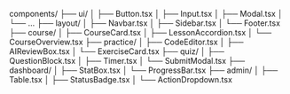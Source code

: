 components/
├── ui/
│   ├── Button.tsx
│   ├── Input.tsx
│   ├── Modal.tsx
│   └── ...
├── layout/
│   ├── Navbar.tsx
│   ├── Sidebar.tsx
│   └── Footer.tsx
├── course/
│   ├── CourseCard.tsx
│   ├── LessonAccordion.tsx
│   └── CourseOverview.tsx
├── practice/
│   ├── CodeEditor.tsx
│   ├── AIReviewBox.tsx
│   └── ExerciseCard.tsx
├── quiz/
│   ├── QuestionBlock.tsx
│   ├── Timer.tsx
│   └── SubmitModal.tsx
├── dashboard/
│   ├── StatBox.tsx
│   └── ProgressBar.tsx
├── admin/
│   ├── Table.tsx
│   ├── StatusBadge.tsx
│   └── ActionDropdown.tsx
